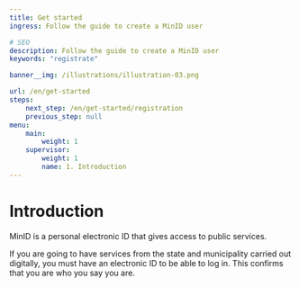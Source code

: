 ```yaml
---
title: Get started
ingress: Follow the guide to create a MinID user

# SEO
description: Follow the guide to create a MinID user
keywords: "registrate" 

banner__img: /illustrations/illustration-03.png

url: /en/get-started
steps:
    next_step: /en/get-started/registration
    previous_step: null
menu:
    main:
        weight: 1
    supervisor:
        weight: 1
        name: 1. Introduction
---
```


# Introduction
MinID is a personal electronic ID that gives access to public services.   

If you are going to have services from the state and municipality carried out digitally, you must have an electronic ID to be able to log in. This confirms that you are who you say you are. 
